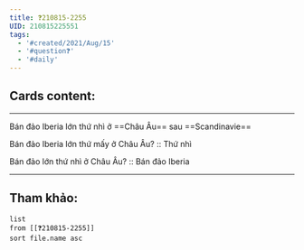 ```yaml
---
title: ❓210815-2255
UID: 210815225551
tags:
  - '#created/2021/Aug/15'
  - '#question❓'
  - '#daily'
---
```


## Cards content:
---

Bán đảo Iberia lớn thứ nhì ở ==Châu Âu== sau ==Scandinavie==
<!--SR:!2021-10-04,35,290!2021-09-19,21,270-->

Bán đảo Iberia lớn thứ mấy ở Châu Âu? :: Thứ nhì
<!--SR:!2021-10-13,43,290-->

Bán đảo lớn thứ nhì ở Châu Âu? :: Bán đảo Iberia
<!--SR:!2021-09-02,13,270-->

---

## Tham khảo:
```dataview
list
from [[❓210815-2255]]
sort file.name asc
```